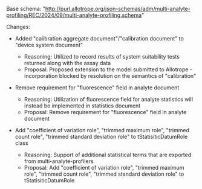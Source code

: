 Base schema: "http://purl.allotrope.org/json-schemas/adm/multi-analyte-profiling/REC/2024/09/multi-analyte-profiling.schema"

Changes:

* Added "calibration aggregate document"/"calibration document" to "device system document"
  * Reasoning: Utilized to record results of system suitability tests returned along with the assay data
  * Proposal: Proposed extension to the model submitted to Allotrope - incorporation blocked by resolution on the semantics of "calibration"


* Remove requirement for "fluorescence" field in analyte document
  * Reasoning: Utilization of fluorescence field for analyte statistics will instead be implemented in statistics document
  * Proposal: Remove requirement for "fluorescence" field in analyte document

  
* Add "coefficient of variation role", "trimmed maximum role", "trimmed count role", "trimmed standard deviation role" to tStatisiticDatumRole class
  * Reasoning: Support of additional statistical terms that are exported from multi-analyte-profilers
  * Proposal: Add "coefficient of variation role", "trimmed maximum role", "trimmed count role", "trimmed standard deviation role" to tStatisiticDatumRole 